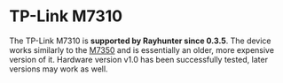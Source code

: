 # TP-Link M7310

The TP-Link M7310 is **supported by Rayhunter since 0.3.5**. The device
works similarly to the [M7350](./tplink-m7350.md) and is essentially an older,
more expensive version of it. Hardware version v1.0 has been successfully
tested, later versions may work as well.

